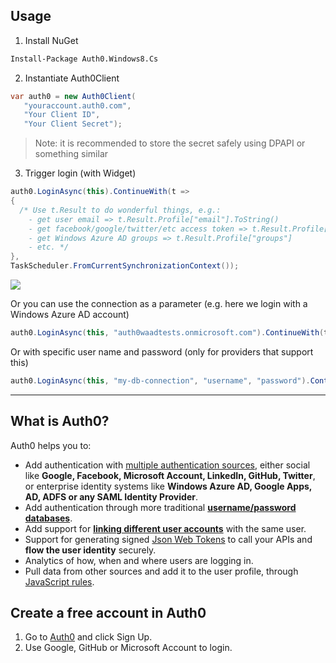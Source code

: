 ## Usage

1. Install NuGet

  ~~~ps
  Install-Package Auth0.Windows8.Cs
  ~~~

2. Instantiate Auth0Client

  ~~~cs
  var auth0 = new Auth0Client(
     "youraccount.auth0.com",
     "Your Client ID",
     "Your Client Secret");
  ~~~
  
  > Note: it is recommended to store the secret safely using DPAPI or something similar

3. Trigger login (with Widget) 

  ~~~cs
  auth0.LoginAsync(this).ContinueWith(t =>
  {
    /* Use t.Result to do wonderful things, e.g.: 
      - get user email => t.Result.Profile["email"].ToString()
      - get facebook/google/twitter/etc access token => t.Result.Profile["identities"][0]["access_token"]
      - get Windows Azure AD groups => t.Result.Profile["groups"]
      - etc. */  
  },
  TaskScheduler.FromCurrentSynchronizationContext());
  ~~~

  ![](http://puu.sh/4c7GO.png)

Or you can use the connection as a parameter (e.g. here we login with a Windows Azure AD account)

~~~cs
auth0.LoginAsync(this, "auth0waadtests.onmicrosoft.com").ContinueWith(t => .. );
~~~

Or with specific user name and password (only for providers that support this)

~~~cs
auth0.LoginAsync(this, "my-db-connection", "username", "password").ContinueWith(t => .. );
~~~

---

## What is Auth0?

Auth0 helps you to:

* Add authentication with [multiple authentication sources](https://docs.auth0.com/identityproviders), either social like **Google, Facebook, Microsoft Account, LinkedIn, GitHub, Twitter**, or enterprise identity systems like **Windows Azure AD, Google Apps, AD, ADFS or any SAML Identity Provider**. 
* Add authentication through more traditional **[username/password databases](https://docs.auth0.com/mysql-connection-tutorial)**.
* Add support for **[linking different user accounts](https://docs.auth0.com/link-accounts)** with the same user.
* Support for generating signed [Json Web Tokens](https://docs.auth0.com/jwt) to call your APIs and **flow the user identity** securely.
* Analytics of how, when and where users are logging in.
* Pull data from other sources and add it to the user profile, through [JavaScript rules](https://docs.auth0.com/rules).

## Create a free account in Auth0

1. Go to [Auth0](http://developers.auth0.com) and click Sign Up.
2. Use Google, GitHub or Microsoft Account to login.
